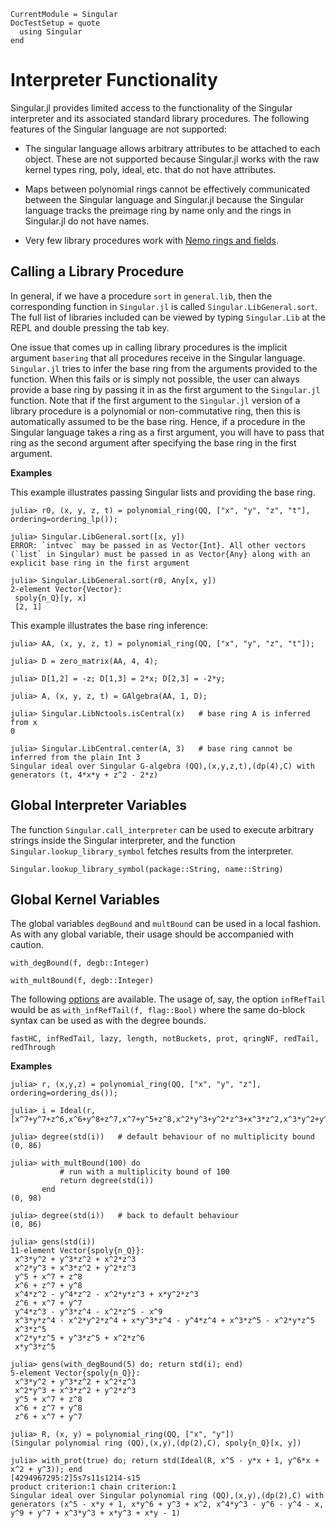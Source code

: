 ```@meta
CurrentModule = Singular
DocTestSetup = quote
  using Singular
end
```

# Interpreter Functionality

Singular.jl provides limited access to the functionality of the Singular
interpreter and its associated standard library procedures. The following
features of the Singular language are not supported:

 - The singular language allows arbitrary attributes to be attached to each
   object. These are not supported because Singular.jl works with the raw
   kernel types ring, poly, ideal, etc. that do not have attributes.

 - Maps between polynomial rings cannot be effectively communicated between the
   Singular language and Singular.jl because the Singular language tracks the
   preimage ring by name only and the rings in Singular.jl do not have names.

 - Very few library procedures work with [Nemo rings and fields](@ref).

## Calling a Library Procedure

In general, if we have a procedure `sort` in `general.lib`, then the
corresponding function in `Singular.jl` is called `Singular.LibGeneral.sort`.
The full list of libraries included can be viewed by typing `Singular.Lib` at
the REPL and double pressing the tab key.

One issue that comes up in calling library procedures is the implicit argument
`basering` that all procedures receive in the Singular language. `Singular.jl`
tries to infer the base ring from the arguments provided to the function. When
this fails or is simply not possible, the user can always provide a base ring
by passing it in as the first argument to the `Singular.jl` function. Note that
if the first argument to the `Singular.jl` version of a library procedure is a
polynomial or non-commutative ring, then this is automatically assumed to be the
base ring. Hence, if a procedure in the Singular language takes a ring as a
first argument, you will have to pass that ring as the second argument after
specifying the base ring in the first argument.

**Examples**

This example illustrates passing Singular lists and providing the base ring.

```jldoctest
julia> r0, (x, y, z, t) = polynomial_ring(QQ, ["x", "y", "z", "t"], ordering=ordering_lp());

julia> Singular.LibGeneral.sort([x, y])
ERROR: `intvec` may be passed in as Vector{Int}. All other vectors (`list` in Singular) must be passed in as Vector{Any} along with an explicit base ring in the first argument

julia> Singular.LibGeneral.sort(r0, Any[x, y])
2-element Vector{Vector}:
 spoly{n_Q}[y, x]
 [2, 1]
```

This example illustrates the base ring inference:

```jldoctest
julia> AA, (x, y, z, t) = polynomial_ring(QQ, ["x", "y", "z", "t"]);

julia> D = zero_matrix(AA, 4, 4);

julia> D[1,2] = -z; D[1,3] = 2*x; D[2,3] = -2*y;

julia> A, (x, y, z, t) = GAlgebra(AA, 1, D);

julia> Singular.LibNctools.isCentral(x)   # base ring A is inferred from x
0

julia> Singular.LibCentral.center(A, 3)   # base ring cannot be inferred from the plain Int 3
Singular ideal over Singular G-algebra (QQ),(x,y,z,t),(dp(4),C) with generators (t, 4*x*y + z^2 - 2*z)
```

## Global Interpreter Variables

The function `Singular.call_interpreter` can be used to execute arbitrary
strings inside the Singular interpreter, and the function
`Singular.lookup_library_symbol` fetches results from the interpreter.

```@docs
Singular.lookup_library_symbol(package::String, name::String)
```

## Global Kernel Variables

The global variables `degBound` and `multBound` can be used in a local fashion.
As with any global variable, their usage should be accompanied with caution.

```@docs
with_degBound(f, degb::Integer)
```

```@docs
with_multBound(f, degb::Integer)
```

The following [options](https://www.singular.uni-kl.de/Manual/4-3-0/sing_318.htm#SEC358)
are available. The usage of, say, the option `infRefTail`
would be as `with_infRefTail(f, flag::Bool)` where the same do-block syntax
can be used as with the degree bounds.

```
fastHC, infRedTail, lazy, length, notBuckets, prot, qringNF, redTail, redThrough
```

**Examples**

```jldoctest
julia> r, (x,y,z) = polynomial_ring(QQ, ["x", "y", "z"], ordering=ordering_ds());

julia> i = Ideal(r, [x^7+y^7+z^6,x^6+y^8+z^7,x^7+y^5+z^8,x^2*y^3+y^2*z^3+x^3*z^2,x^3*y^2+y^3*z^2+x^2*z^3]);

julia> degree(std(i))   # default behaviour of no multiplicity bound
(0, 86)

julia> with_multBound(100) do
           # run with a multiplicity bound of 100
           return degree(std(i))
       end
(0, 98)

julia> degree(std(i))   # back to default behaviour
(0, 86)

julia> gens(std(i))
11-element Vector{spoly{n_Q}}:
 x^3*y^2 + y^3*z^2 + x^2*z^3
 x^2*y^3 + x^3*z^2 + y^2*z^3
 y^5 + x^7 + z^8
 x^6 + z^7 + y^8
 x^4*z^2 - y^4*z^2 - x^2*y*z^3 + x*y^2*z^3
 z^6 + x^7 + y^7
 y^4*z^3 - y^3*z^4 - x^2*z^5 - x^9
 x^3*y*z^4 - x^2*y^2*z^4 + x*y^3*z^4 - y^4*z^4 + x^3*z^5 - x^2*y*z^5
 x^3*z^5
 x^2*y*z^5 + y^3*z^5 + x^2*z^6
 x*y^3*z^5

julia> gens(with_degBound(5) do; return std(i); end)
5-element Vector{spoly{n_Q}}:
 x^3*y^2 + y^3*z^2 + x^2*z^3
 x^2*y^3 + x^3*z^2 + y^2*z^3
 y^5 + x^7 + z^8
 x^6 + z^7 + y^8
 z^6 + x^7 + y^7

julia> R, (x, y) = polynomial_ring(QQ, ["x", "y"])
(Singular polynomial ring (QQ),(x,y),(dp(2),C), spoly{n_Q}[x, y])

julia> with_prot(true) do; return std(Ideal(R, x^5 - y*x + 1, y^6*x + x^2 + y^3)); end
[4294967295:2]5s7s11s1214-s15
product criterion:1 chain criterion:1
Singular ideal over Singular polynomial ring (QQ),(x,y),(dp(2),C) with generators (x^5 - x*y + 1, x*y^6 + y^3 + x^2, x^4*y^3 - y^6 - y^4 - x, y^9 + y^7 + x^3*y^3 + x*y^3 + x*y - 1)
```
